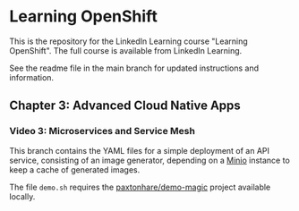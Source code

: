 # Learning OpenShift

This is the repository for the LinkedIn Learning course "Learning OpenShift". The full course is available from LinkedIn Learning.

See the readme file in the main branch for updated instructions and information.

## Chapter 3: Advanced Cloud Native Apps

### Video 3: Microservices and Service Mesh

This branch contains the YAML files for a simple deployment of an API service, consisting of an image generator, depending on a [Minio](https://min.io/) instance to keep a cache of generated images.

The file `demo.sh` requires the [paxtonhare/demo-magic](https://github.com/paxtonhare/demo-magic) project available locally.
